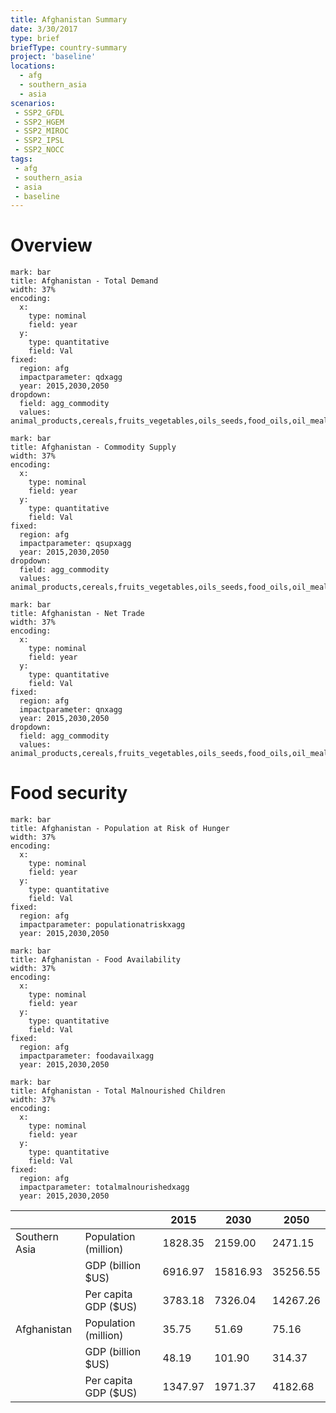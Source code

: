 ```yaml
---
title: Afghanistan Summary
date: 3/30/2017
type: brief
briefType: country-summary
project: 'baseline'
locations:
  - afg
  - southern_asia
  - asia
scenarios:
 - SSP2_GFDL
 - SSP2_HGEM
 - SSP2_MIROC
 - SSP2_IPSL
 - SSP2_NOCC
tags:
 - afg
 - southern_asia
 - asia
 - baseline
---
```

# Overview 

```chart
mark: bar
title: Afghanistan - Total Demand
width: 37%
encoding:
  x:
    type: nominal
    field: year
  y:
    type: quantitative
    field: Val
fixed:
  region: afg
  impactparameter: qdxagg
  year: 2015,2030,2050
dropdown:
  field: agg_commodity
  values: animal_products,cereals,fruits_vegetables,oils_seeds,food_oils,oil_meals,other,pulses,roots_tubers,sugar
```

```chart
mark: bar
title: Afghanistan - Commodity Supply
width: 37%
encoding:
  x:
    type: nominal
    field: year
  y:
    type: quantitative
    field: Val
fixed:
  region: afg
  impactparameter: qsupxagg
  year: 2015,2030,2050
dropdown:
  field: agg_commodity
  values: animal_products,cereals,fruits_vegetables,oils_seeds,food_oils,oil_meals,other,pulses,roots_tubers,sugar
```

```chart
mark: bar
title: Afghanistan - Net Trade
width: 37%
encoding:
  x:
    type: nominal
    field: year
  y:
    type: quantitative
    field: Val
fixed:
  region: afg
  impactparameter: qnxagg
  year: 2015,2030,2050
dropdown:
  field: agg_commodity
  values: animal_products,cereals,fruits_vegetables,oils_seeds,food_oils,oil_meals,other,pulses,roots_tubers,sugar
```

# Food security

```chart
mark: bar
title: Afghanistan - Population at Risk of Hunger
width: 37%
encoding:
  x:
    type: nominal
    field: year
  y:
    type: quantitative
    field: Val
fixed:
  region: afg
  impactparameter: populationatriskxagg
  year: 2015,2030,2050
```

```chart
mark: bar
title: Afghanistan - Food Availability
width: 37%
encoding:
  x:
    type: nominal
    field: year
  y:
    type: quantitative
    field: Val
fixed:
  region: afg
  impactparameter: foodavailxagg
  year: 2015,2030,2050
```

```chart
mark: bar
title: Afghanistan - Total Malnourished Children
width: 37%
encoding:
  x:
    type: nominal
    field: year
  y:
    type: quantitative
    field: Val
fixed:
  region: afg
  impactparameter: totalmalnourishedxagg
  year: 2015,2030,2050
```

|   |   | 2015 | 2030 | 2050 |
|---|---|---|---|---|
| Southern Asia | Population (million) | 1828.35 | 2159.00 | 2471.15 |
|  | GDP (billion $US) | 6916.97 | 15816.93 | 35256.55 |
|  | Per capita GDP ($US) | 3783.18 | 7326.04 | 14267.26 |
| Afghanistan | Population (million) | 35.75 | 51.69 | 75.16 |
|  | GDP (billion $US) | 48.19 | 101.90 | 314.37 |
|  | Per capita GDP ($US) | 1347.97| 1971.37| 4182.68|